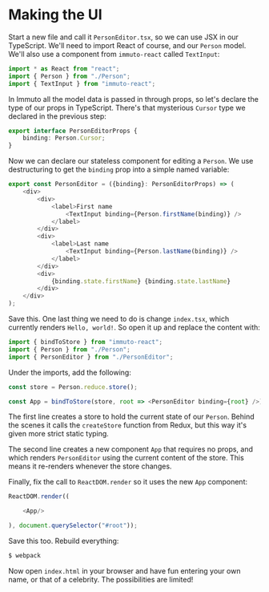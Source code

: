 # Making the UI

Start a new file and call it `PersonEditor.tsx`, so we can use JSX in our TypeScript. We'll need to import React of course, and our `Person` model. We'll also use a component from `immuto-react` called `TextInput`:

```ts
import * as React from "react";
import { Person } from "./Person";
import { TextInput } from "immuto-react";
```

In Immuto all the model data is passed in through props, so let's declare the type of our props in TypeScript. There's that mysterious `Cursor` type we declared in the previous step:

```ts
export interface PersonEditorProps {
    binding: Person.Cursor;    
}
```

Now we can declare our stateless component for editing a `Person`. We use destructuring to get the `binding` prop into a simple named variable:

```ts
export const PersonEditor = ({binding}: PersonEditorProps) => (
    <div>
        <div>
            <label>First name
                <TextInput binding={Person.firstName(binding)} />
            </label>
        </div>
        <div>
            <label>Last name
                <TextInput binding={Person.lastName(binding)} />
            </label>
        </div>
        <div>
            {binding.state.firstName} {binding.state.lastName}
        </div>
    </div>
);
```

Save this. One last thing we need to do is change `index.tsx`, which currently renders `Hello, world!`. So open it up and replace the content with:

```ts
import { bindToStore } from "immuto-react";
import { Person } from "./Person";
import { PersonEditor } from "./PersonEditor";
```

Under the imports, add the following:

```ts
const store = Person.reduce.store();

const App = bindToStore(store, root => <PersonEditor binding={root} />);
```

The first line creates a store to hold the current state of our `Person`. Behind the scenes it calls the `createStore` function from Redux, but this way it's given more strict static typing.

The second line creates a new component `App` that requires no props, and which renders `PersonEditor` using the current content of the store. This means it re-renders whenever the store changes.

Finally, fix the call to `ReactDOM.render` so it uses the new `App` component:

```ts
ReactDOM.render((

    <App/>

), document.querySelector("#root"));
```

Save this too. Rebuild everything:

```bash
$ webpack
```

Now open `index.html` in your browser and have fun entering your own name, or that of a celebrity. The possibilities are limited!
